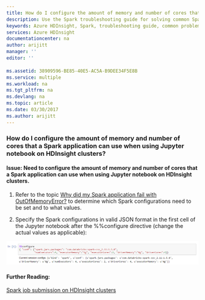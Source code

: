 ```yaml
---
title: How do I configure the amount of memory and number of cores that a Spark application can use when using Jupyter notebook on HDInsight clusters? | Microsoft Docs
description: Use the Spark troubleshooting guide for solving common Spark problems on Azure HDInsight platform.
keywords: Azure HDInsight, Spark, troubleshooting guide, common problems, application configuration, jupyter notebook
services: Azure HDInsight
documentationcenter: na
author: arijitt
manager: ''
editor: ''

ms.assetid: 38909596-BE85-40E5-AC5A-B9DEE34F5E8B
ms.service: multiple
ms.workload: na
ms.tgt_pltfrm: na
ms.devlang: na
ms.topic: article
ms.date: 03/30/2017
ms.author: arijitt
---
```


### How do I configure the amount of memory and number of cores that a Spark application can use when using Jupyter notebook on HDInsight clusters?

#### Issue:  Need to configure the amount of memory and number of cores that a Spark application can use when using Jupyter notebook on HDInsight clusters. 

1. Refer to the topic [Why did my Spark application fail with OutOfMemoryError?](spark-application-failure-with-outofmemoryerror.md) to determine which Spark configurations need to be set and to what values.

2.  Specify the Spark configurations in valid JSON format in the first cell of the Jupyter notebook after the %%configure directive (change the actual values as applicable): 

![Alt text](../media/spark/spark-application-configuration-through-jupyter/add-configuration-cell.png)

#### Further Reading:

[Spark job submission on HDInsight clusters](https://blogs.msdn.microsoft.com/azuredatalake/2017/01/06/spark-job-submission-on-hdinsight-101/)
